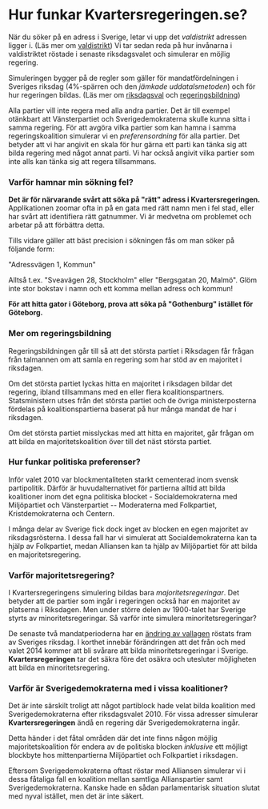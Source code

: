 Hur funkar Kvartersregeringen.se?
=================================

När du söker på en adress i Sverige, letar vi upp det _valdistrikt_ adressen ligger i. (Läs mer om [valdistrikt](http://www.val.se/det_svenska_valsystemet/allmant_om_val/valgeografi/index.html)) Vi tar sedan reda på hur invånarna i valdistriktet röstade i senaste riksdagsvalet och simulerar en möjlig regering.

Simuleringen bygger på de regler som gäller för mandatfördelningen i Sveriges riksdag (4%-spärren och den _jämkade uddatalsmetoden_) och för hur regeringen bildas. (Läs mer om [riksdagsval](http://www.riksdagen.se/sv/Sa-funkar-riksdagen/Demokrati/Val-till-riksdagen/Sa-fordelas-platserna-i-riksdagen/) och [regeringsbildning](http://www.riksdagen.se/sv/Sa-funkar-riksdagen/Demokrati/Sa-bildas-regeringen/Sa-bildas-en-ny-regering/))

Alla partier vill inte regera med alla andra partier. Det är till exempel otänkbart att Vänsterpartiet och Sverigedemokraterna skulle kunna sitta i samma regering. För att avgöra vilka partier som kan hamna i samma regeringskoalition simulerar vi en _preferensordning_ för alla partier. Det betyder att vi har angivit en skala för hur gärna ett parti kan tänka sig att bilda regering med något annat parti. Vi har också angivit vilka partier som inte alls kan tänka sig att regera tillsammans.


### Varför hamnar min sökning fel?

**Det är för närvarande svårt att söka på "rätt" adress i Kvartersregeringen.** Applikationen zoomar ofta in på en gata med rätt namn men i fel stad, eller har svårt att identifiera rätt gatnummer. Vi är medvetna om problemet och arbetar på att förbättra detta.

Tills vidare gäller att bäst precision i sökningen fås om man söker på följande form:

"Adressvägen 1, Kommun"

Alltså t.ex. "Sveavägen 28, Stockholm" eller "Bergsgatan 20, Malmö". Glöm inte stor bokstav i namn och ett komma mellan adress och kommun!

**För att hitta gator i Göteborg, prova att söka på "Gothenburg" istället för Göteborg.**


### Mer om regeringsbildning

Regeringsbildningen går till så att det största partiet i Riksdagen får frågan från talmannen om att samla en regering som har stöd av en majoritet i riksdagen.

Om det största partiet lyckas hitta en majoritet i riksdagen bildar det regering, ibland tillsammans med en eller flera koalitionspartners. Statsministern utses från det största partiet och de övriga ministerposterna fördelas på koalitionspartierna baserat på hur många mandat de har i riksdagen.

Om det största partiet misslyckas med att hitta en majoritet, går frågan om att bilda en majoritetskoalition över till det näst största partiet.


### Hur funkar politiska preferenser?

Inför valet 2010 var blockmentaliteten starkt cementerad inom svensk partipolitik. Därför är huvudalternativet för partierna alltid att bilda koalitioner inom det egna politiska blocket - Socialdemokraterna med Miljöpartiet och Vänsterpartiet -- Moderaterna med Folkpartiet, Kristdemokraterna och Centern.

I många delar av Sverige fick dock inget av blocken en egen majoritet av riksdagsrösterna. I dessa fall har vi simulerat att Socialdemokraterna kan ta hjälp av Folkpartiet, medan Alliansen kan ta hjälp av Miljöpartiet för att bilda en majoritetsregering.


### Varför majoritetsregering?

I Kvartersregeringens simulering bildas bara _majoritetsregeringar_. Det betyder att de partier som ingår i regeringen också har en majoritet av platserna i Riksdagen. Men under större delen av 1900-talet har Sverige styrts av minoritetsregeringar. Så varför inte simulera minoritetsregeringar?

De senaste två mandatperioderna har en [ändring av vallagen](http://www.regeringen.se/sb/d/12165/a/137077) röstats fram av Sveriges riksdag. I korthet innebär förändringen att det från och med valet 2014 kommer att bli svårare att bilda minoritetsregeringar i Sverige. **Kvartersregeringen** tar det säkra före det osäkra och utesluter möjligheten att bilda en minoritetsregering.


### Varför är Sverigedemokraterna med i vissa koalitioner?

Det är inte särskilt troligt att något partiblock hade velat bilda koalition med Sverigedemokraterna efter riksdagsvalet 2010. För vissa adresser simulerar **Kvartersregeringen** ändå en regering där Sverigedemokraterna ingår.

Detta händer i det fåtal områden där det inte finns någon möjlig majoritetskoalition för endera av de politiska blocken _inklusive_ ett möjligt blockbyte hos mittenpartierna Miljöpartiet och Folkpartiet i riksdagen.

Eftersom Sverigedemokraterna oftast röstar med Alliansen simulerar vi i dessa fåtaliga fall en koalition mellan samtliga Allianspartier samt Sverigedemokraterna. Kanske hade en sådan parlamentarisk situation slutat med nyval istället, men det är inte säkert.
